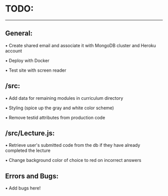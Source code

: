 # TODO:

---

## General:

• Create shared email and associate it with MongoDB cluster and Heroku account

• Deploy with Docker

• Test site with screen reader

## /src:

• Add data for remaining modules in curriculum directory

• Styling (spice up the gray and white color scheme)

• Remove testid attributes from production code

## /src/Lecture.js:

• Retrieve user's submitted code from the db if they have already completed the lecture

• Change background color of choice to red on incorrect answers

## Errors and Bugs:

• Add bugs here!